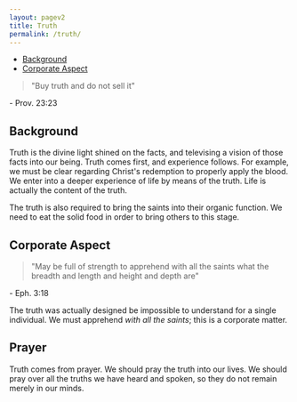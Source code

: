 ```yaml
---
layout: pagev2
title: Truth
permalink: /truth/
---
```

- [Background](#background)
- [Corporate Aspect](#corporate-aspect)

>"Buy truth and do not sell it"

\- Prov. 23:23

## Background

Truth is the divine light shined on the facts, and televising a vision of those facts into our being. Truth comes first, and experience follows. For example, we must be clear regarding Christ's redemption to properly apply the blood. We enter into a deeper experience of life by means of the truth. Life is actually the content of the truth.

The truth is also required to bring the saints into their organic function. We need to eat the solid food in order to bring others to this stage. 

## Corporate Aspect

>"May be full of strength to apprehend with all the saints what the breadth and length and height and depth are"

\- Eph. 3:18

The truth was actually designed be impossible to understand for a single individual. We must apprehend *with all the saints*; this is a corporate matter.

## Prayer

Truth comes from prayer. We should pray the truth into our lives. We should pray over all the truths we have heard and spoken, so they do not remain merely in our minds.